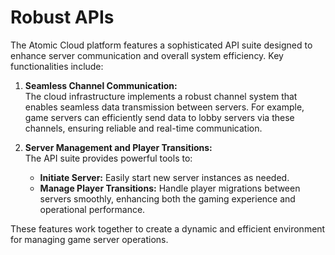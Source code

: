 # Robust APIs

The Atomic Cloud platform features a sophisticated API suite designed to enhance server communication and overall system efficiency. Key functionalities include:

1. **Seamless Channel Communication:**  
   The cloud infrastructure implements a robust channel system that enables seamless data transmission between servers. For example, game servers can efficiently send data to lobby servers via these channels, ensuring reliable and real-time communication.

2. **Server Management and Player Transitions:**  
   The API suite provides powerful tools to:
   - **Initiate Server:** Easily start new server instances as needed.
   - **Manage Player Transitions:** Handle player migrations between servers smoothly, enhancing both the gaming experience and operational performance.

These features work together to create a dynamic and efficient environment for managing game server operations.